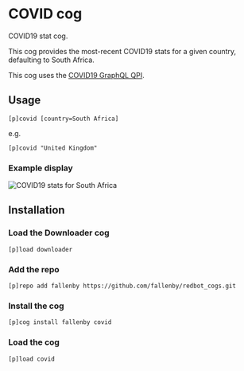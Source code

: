 # COVID cog
COVID19 stat cog.

This cog provides the most-recent COVID19 stats for a given country, defaulting to South Africa.

This cog uses the [COVID19 GraphQL QPI](https://github.com/rlindskog/covid19-graphql).

## Usage

```
[p]covid [country=South Africa]
```
e.g.
```
[p]covid "United Kingdom"
```

### Example display

![COVID19 stats for South Africa](https://i.gyazo.com/82f8dc4dc38bf262d6b861091737a56a.png)

## Installation

### Load the Downloader cog

```
[p]load downloader
```

### Add the repo

```
[p]repo add fallenby https://github.com/fallenby/redbot_cogs.git
```

### Install the cog

```
[p]cog install fallenby covid
```

### Load the cog

```
[p]load covid
```